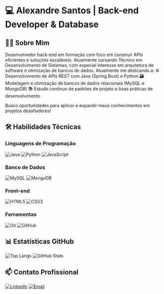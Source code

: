 # 💻 Alexandre Santos | Back-end Developer & Database

## 👨‍💻 Sobre Mim

Desenvolvedor back-end em formação com foco em construir APIs eficientes e soluções escaláveis. Atualmente cursando Técnico em Desenvolvimento de Sistemas, com especial interesse em arquitetura de software e otimização de bancos de dados.
Atualmente me dedicando a:
⚙️ Desenvolvimento de APIs REST com Java (Spring Boot) e Python
🗃️ Modelagem e otimização de bancos de dados relacionais (MySQL e MongoDB)
📚 Estudo contínuo de padrões de projeto e boas práticas de desenvolvimento

Busco oportunidades para aplicar e expandir meus conhecimentos em projetos desafiadores!

## 🛠️ Habilidades Técnicas

### Linguagens de Programação
![Java](https://img.shields.io/badge/Java-ED8B00?style=for-the-badge&logo=openjdk&logoColor=white)
![Python](https://img.shields.io/badge/Python-3776AB?style=for-the-badge&logo=python&logoColor=white)
![JavaScript](https://img.shields.io/badge/JavaScript-F7DF1E?style=for-the-badge&logo=javascript&logoColor=black)

### Banco de Dados
![MySQL](https://img.shields.io/badge/MySQL-4479A1?style=for-the-badge&logo=mysql&logoColor=white)
![MongoDB](https://img.shields.io/badge/MongoDB-47A248?style=for-the-badge&logo=mongodb&logoColor=white)

### Front-end
![HTML5](https://img.shields.io/badge/HTML5-E34F26?style=for-the-badge&logo=html5&logoColor=white)
![CSS3](https://img.shields.io/badge/CSS3-1572B6?style=for-the-badge&logo=css3&logoColor=white)

### Ferramentas
![Git](https://img.shields.io/badge/Git-F05032?style=for-the-badge&logo=git&logoColor=white)
![GitHub](https://img.shields.io/badge/GitHub-181717?style=for-the-badge&logo=github&logoColor=white)

## 📊 Estatísticas GitHub

![Top Langs](https://github-readme-stats.vercel.app/api/top-langs/?username=alexsant22&layout=compact&theme=tokyonight&hide=CSS&langs_count=6)
![GitHub Stats](https://github-readme-stats.vercel.app/api?username=alexsant22&show_icons=true&theme=tokyonight)

## 📫 Contato Profissional

[![LinkedIn](https://img.shields.io/badge/LinkedIn-0077B5?style=for-the-badge&logo=linkedin&logoColor=white)](https://www.linkedin.com/in/alexandre-santana-santos/)
[![Email](https://img.shields.io/badge/Email-D14836?style=for-the-badge&logo=gmail&logoColor=white)](mailto:alexandre.santana2201@gmail.com)
